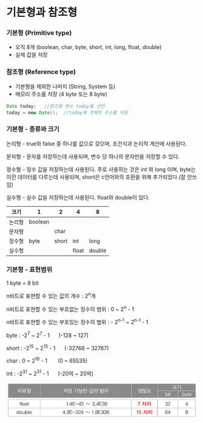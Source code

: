 # 기본형과 참조형

### 기본형 (Primitive type)
- 오직 8개 (boolean, char, byte, short, int, long, float, double)
- 실제 값을 저장

### 참조형 (Reference type)
- 기본형을 제외한 나머지 (String, System 등)
- 메모리 주소를 저장 (4 byte 또는 8 byte)
```java
Date today;   //참조형 변수 today를 선언
today = new Date();  //today에 객체의 주소를 저장
```

### 기본형 - 종류와 크기
논리형 - true와 false 중 하나를 값으로 갖으며, 조건식과 논리적 계산에 사용된다.

문자형 - 문자를 저장하는데 사용되며, 변수 당 하나의 문자만을 저장할 수 있다.

정수형 - 정수 값을 저장하는데 사용된다. 주로 사용하는 것은 int 와 long 이며, byte는 이진 데이터를 다루는데 사용되며, short은 c언어와의 호환을 위해 추가되었다.(잘 안쓰임)

실수형 - 실수 값을 저장하는데 사용된다. float와 double이 있다.

|크기| 1       |2|4|8|
|----|---------|----|----|----|
|논리형| boolean ||||
|문자형|         | char| | |
|정수형|byte|short|int|long|
|실수형| | |float|double|

### 기본형 - 표현범위

1 byte = 8 bit

n비트로 표현할 수 있는 값의 개수 : 2<sup>n</sup>개

n비트로 표현할 수 있는 부호없는 정수의 범위 : 0 ~ 2<sup>n</sup> - 1

n비트로 표현할 수 있는 부호있는 정수의 범위 : - 2<sup>n-1</sup> ~ 2<sup>n-1</sup> - 1

byte : -2<sup>7</sup> ~ 2<sup>7</sup> - 1 &nbsp;&nbsp;&nbsp;&nbsp;&nbsp;(-128 ~ 127)

short : -2<sup>15</sup> ~ 2<sup>15</sup> - 1 &nbsp;&nbsp;&nbsp;&nbsp;&nbsp;(-32768 ~ 32767)

char : 0 ~ 2<sup>16</sup> - 1 &nbsp;&nbsp;&nbsp;&nbsp;&nbsp; (0 ~ 65535)

int : -2<sup>31</sup> ~ 2<sup>31</sup> - 1 &nbsp;&nbsp;&nbsp;&nbsp;&nbsp;(-20억 ~ 20억)

![img.png](../img/표현범위.png)